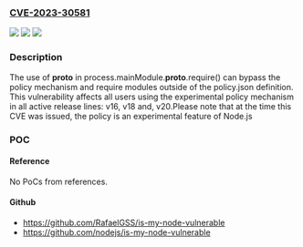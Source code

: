 ### [CVE-2023-30581](https://cve.mitre.org/cgi-bin/cvename.cgi?name=CVE-2023-30581)
![](https://img.shields.io/static/v1?label=Product&message=Node.js&color=blue)
![](https://img.shields.io/static/v1?label=Version&message=16.20.1%3C%2016.20.1%20&color=brighgreen)
![](https://img.shields.io/static/v1?label=Vulnerability&message=n%2Fa&color=brighgreen)

### Description

The use of __proto__ in process.mainModule.__proto__.require() can bypass the policy mechanism and require modules outside of the policy.json definition. This vulnerability affects all users using the experimental policy mechanism in all active release lines: v16, v18 and, v20.Please note that at the time this CVE was issued, the policy is an experimental feature of Node.js

### POC

#### Reference
No PoCs from references.

#### Github
- https://github.com/RafaelGSS/is-my-node-vulnerable
- https://github.com/nodejs/is-my-node-vulnerable

